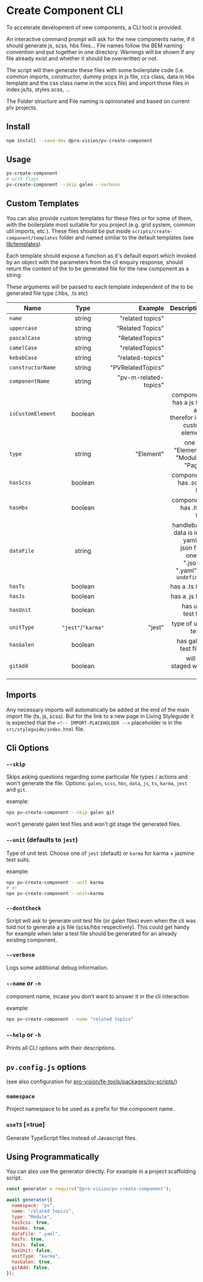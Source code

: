 # Create Component CLI

To accelerate development of new components, a CLI tool is provided.

An interactive command prompt will ask for the new components name,
if it should generate js, scss, hbs files... File names follow the BEM naming convention and put together in one directory.
Warnings will be shown if any file already exist and whether it should be overwritten or not.

The script will then generate these files with some boilerplate code
(i.e. common imports, constructor, dummy props in js file, ccs class, data in hbs template and the css class name in the sccs file)
and import those files in index.js/ts, styles.scss, ...

The Folder structure and File naming is opinionated and based on current p!v projects.

## Install

```bash
npm install --save-dev @pro-vision/pv-create-component
```

## Usage

```bash
pv-create-component
# with flags
pv-create-component --skip galen --verbose
```

## Custom Templates

You can also provide custom templates for these files or for some of them, with the boilerplate most suitable for you project (e.g. grid system, common util imports, etc.). These files should be put inside `scripts/create-component/templates` folder and named similar to the default templates (see [lib/templates](https://github.com/pro-vision/fe-tools/tree/master/packages/pv-create-component/lib/templates)).

Each template should expose a function as it's default export which invoked by an object with the parameters from the cli enquiry response, should return the content of the to be generated file for the new component as a string.

These arguments will be passed to each template independent of the to be generated file type (.hbs, .ts etc)

| Name        | Type           |  Example | Description |
| ------------- |:-------------:| ------:|------------:|
| `name` |string |"related topics" | |
| `uppercase` |string |"Related Topics" | |
| `pascalCase` |string |"RelatedTopics" | |
| `camelCase` |string |"relatedTopics" | |
| `kebabCase` |string |"related-topics" | |
| `constructorName` |string |"PVRelatedTopics" | |
| `componentName` |string |"pv-m-related-topics" | |
| `isCustomElement` |boolean | |component has a js file and therefor is a custom element |
| `type` |string |"Element" | one of: "Element", "Module", "Page" |
| `hasScss` |boolean | |component has .scss file |
| `hasHbs` |boolean | |component has .hbs file |
| `dataFile` |string |  |handlebars data is in a yaml or json file. one of ".json", ".yaml" or `undefined` |
| `hasTs` |boolean |  |has a .ts file |
| `hasJs` |boolean |  |has a .js file |
| `hasUnit` |boolean |  |has unit test file |
| `unitType` | `"jest"`/`"karma"` | "jest" |  type of unit tests |
| `hasGalen` |boolean |  |has galen test files |
| `gitAdd` |boolean |  |will be staged with git |

## Imports

Any necessary imports will automatically be added at the end of the main import file (ts, js, scss). But for the link to a new page in Living Styleguide it is expected that the `<!-- IMPORT-PLACEHOLDER -->` placeholder is in the `src/styleguide/index.html` file.

## Cli Options

### `--skip`

Skips asking questions regarding some particular file types / actions and won't generate the file. Options: `galen`, `scss`, `hbs`, `data`, `js`, `ts`, `karma`, `jest` and `git`.

example:

```bash
npx pv-create-component --skip galen git
```

won't generate galen test files and won't git stage the generated files.

### `--unit` (defaults to `jest`)

Type of unit test. Choose one of `jest` (default) or `karma` for karma + jasmine test suits.

example:

```bash
npx pv-create-component --unit karma
# or
npx pv-create-component --unit=karma
```

### `--dontCheck`

Script will ask to generate unit test file (or galen files) even when the cli was told not to generate a js file (scss/hbs respectively).
This could get handy for example when later a test file should be generated for an already existing component.

### `--verbose`

Logs some additional debug information.

### `--name` or `-n`

component name, incase you don't want to answer it in the cli interaction

example:

```bash
npx pv-create-component --name "related topics"
```

### `--help` or `-h`

Prints all CLI options with their descriptions.

## `pv.config.js` options

(see also configuration for [pro-vision/fe-tools/packages/pv-scripts/](https://github.com/pro-vision/fe-tools/tree/master/packages/pv-scripts#basic-configuration))

### `namespace`

Project namespace to be used as a prefix for the component name.

### `useTS` [=true]

Generate TypeScript files instead of Javascript files.

## Using Programmatically

You can also use the generator directly. For example in a project scaffolding script.

```javascript
const generator = require("@pro-vision/pv-create-component");

await generator({
  namespace: "pv",
  name: "related topics",
  type: "Module",
  hasScss: true,
  hasHbs: true,
  dataFile: ".yaml",
  hasTs: true,
  hasJs: false,
  hasUnit: false,
  unitType: "karma",
  hasGalen: true,
  gitAdd: false,
});
```
